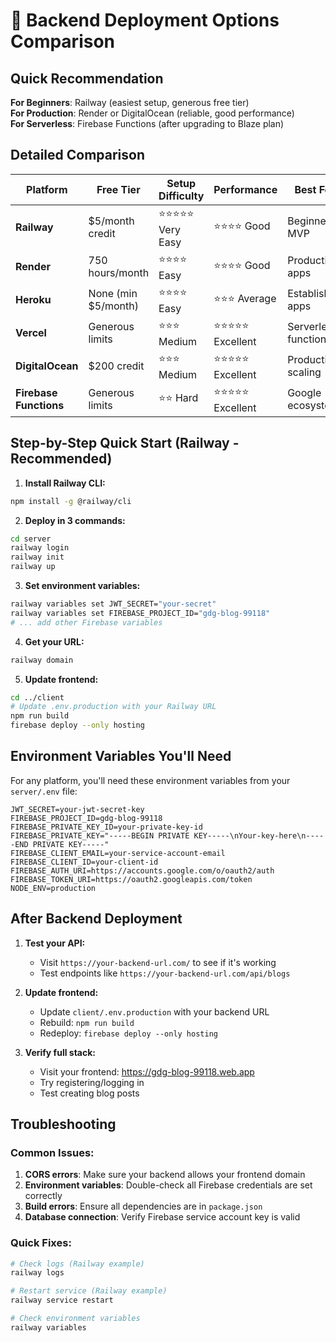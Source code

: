 # 🚀 Backend Deployment Options Comparison

## Quick Recommendation

**For Beginners**: Railway (easiest setup, generous free tier)  
**For Production**: Render or DigitalOcean (reliable, good performance)  
**For Serverless**: Firebase Functions (after upgrading to Blaze plan)

## Detailed Comparison

| Platform | Free Tier | Setup Difficulty | Performance | Best For |
|----------|-----------|------------------|-------------|----------|
| **Railway** | $5/month credit | ⭐⭐⭐⭐⭐ Very Easy | ⭐⭐⭐⭐ Good | Beginners, MVP |
| **Render** | 750 hours/month | ⭐⭐⭐⭐ Easy | ⭐⭐⭐⭐ Good | Production apps |
| **Heroku** | None (min $5/month) | ⭐⭐⭐⭐ Easy | ⭐⭐⭐ Average | Established apps |
| **Vercel** | Generous limits | ⭐⭐⭐ Medium | ⭐⭐⭐⭐⭐ Excellent | Serverless functions |
| **DigitalOcean** | $200 credit | ⭐⭐⭐ Medium | ⭐⭐⭐⭐⭐ Excellent | Production, scaling |
| **Firebase Functions** | Generous limits | ⭐⭐ Hard | ⭐⭐⭐⭐⭐ Excellent | Google ecosystem |

## Step-by-Step Quick Start (Railway - Recommended)

1. **Install Railway CLI:**
```bash
npm install -g @railway/cli
```

2. **Deploy in 3 commands:**
```bash
cd server
railway login
railway init
railway up
```

3. **Set environment variables:**
```bash
railway variables set JWT_SECRET="your-secret"
railway variables set FIREBASE_PROJECT_ID="gdg-blog-99118"
# ... add other Firebase variables
```

4. **Get your URL:**
```bash
railway domain
```

5. **Update frontend:**
```bash
cd ../client
# Update .env.production with your Railway URL
npm run build
firebase deploy --only hosting
```

## Environment Variables You'll Need

For any platform, you'll need these environment variables from your `server/.env` file:

```env
JWT_SECRET=your-jwt-secret-key
FIREBASE_PROJECT_ID=gdg-blog-99118
FIREBASE_PRIVATE_KEY_ID=your-private-key-id
FIREBASE_PRIVATE_KEY="-----BEGIN PRIVATE KEY-----\nYour-key-here\n-----END PRIVATE KEY-----"
FIREBASE_CLIENT_EMAIL=your-service-account-email
FIREBASE_CLIENT_ID=your-client-id
FIREBASE_AUTH_URI=https://accounts.google.com/o/oauth2/auth
FIREBASE_TOKEN_URI=https://oauth2.googleapis.com/token
NODE_ENV=production
```

## After Backend Deployment

1. **Test your API:**
   - Visit `https://your-backend-url.com/` to see if it's working
   - Test endpoints like `https://your-backend-url.com/api/blogs`

2. **Update frontend:**
   - Update `client/.env.production` with your backend URL
   - Rebuild: `npm run build`
   - Redeploy: `firebase deploy --only hosting`

3. **Verify full stack:**
   - Visit your frontend: https://gdg-blog-99118.web.app
   - Try registering/logging in
   - Test creating blog posts

## Troubleshooting

### Common Issues:
1. **CORS errors**: Make sure your backend allows your frontend domain
2. **Environment variables**: Double-check all Firebase credentials are set correctly
3. **Build errors**: Ensure all dependencies are in `package.json`
4. **Database connection**: Verify Firebase service account key is valid

### Quick Fixes:
```bash
# Check logs (Railway example)
railway logs

# Restart service (Railway example)
railway service restart

# Check environment variables
railway variables
```